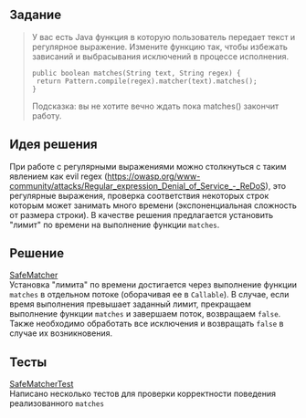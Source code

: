 ## Задание
> У вас есть Java функция в которую пользователь передает текст и регулярное выражение. Измените функцию так, чтобы избежать зависаний и выбрасывания исключений в процессе исполнения.
> ```
> public boolean matches(String text, String regex) {
>  return Pattern.compile(regex).matcher(text).matches();
> }
> ```
> Подсказка: вы не хотите вечно ждать пока matches() закончит работу.

## Идея решения
При работе с регулярными выражениями можно столкнуться с таким явлением как evil regex (https://owasp.org/www-community/attacks/Regular_expression_Denial_of_Service_-_ReDoS), это регулярные выражения, проверка соответствия некоторых строк которым может занимать много времени (экспоненциальная сложность от размера строки). 
В качестве решения предлагается установить "лимит" по времени на выполнение функции ```matches```.

## Решение
[SafeMatcher](src/safe_matcher/SafeMatcher.java)  
Установка "лимита" по времени достигается через выполнение функции ```matches``` в отдельном потоке (оборачивая ее в ```Callable```). В случае, если время выполнения превышает заданный лимит, прекращаем выполнение функции ```matches``` и завершаем поток, возвращаем ```false```. 
Также необходимо обработать все исключения и возвращать ```false``` в случае их возникновения.


## Тесты
[SafeMatcherTest](src/safe_matcher/SafeMatcherTest.java)  
Написано несколько тестов для проверки корректности поведения реализованного ```matches```
